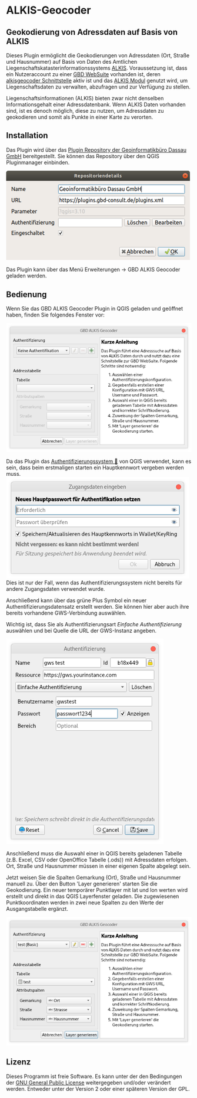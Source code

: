 ALKIS-Geocoder
==============

Geokodierung von Adressdaten auf Basis von ALKIS
------------------------------------------------

Dieses Plugin ermöglicht die Geokodierungen von Adressdaten (Ort, Straße und Hausnummer) auf Basis von Daten des Amtlichen Liegenschaftskatasterinformationssystems [ALKIS](https://de.wikipedia.org/wiki/Amtliches_Liegenschaftskatasterinformationssystem). Voraussetzung ist, dass ein Nutzeraccount zu einer [GBD WebSuite](https://gws.gbd-consult.de) vorhanden ist, deren [alkisgeocoder Schnittstelle](https://gws.gbd-consult.de/doc/current/books/server-admin/en/actions.html) aktiv ist und das [ALKIS Modul](https://gws.gbd-consult.de/doc/current/books/client-user/de/sidebar/cadastral_unit_searching.html) genutzt wird, um Liegenschaftsdaten zu verwalten, abzufragen und zur Verfügung zu stellen. 

Liegenschaftsinformationen (ALKIS) bieten zwar nicht denselben Informationsgehalt einer Adressdatenbank. Wenn ALKIS Daten vorhanden sind, ist es denoch möglich, diese zu nutzen, um Adressdaten zu geokodieren und somit als Punkte in einer Karte zu verorten.

Installation
------------

Das Plugin wird über das [Plugin Repository der Geoinformatikbüro Dassau GmbH](https://plugins.gbd-consult.de) bereitgestellt. Sie können das Repository über den QGIS Pluginmanager einbinden.

<img src="/images/repodetails.png" width="500">

Das Plugin kann über das Menü Erweiterungen -> GBD ALKIS Geocoder geladen werden.


Bedienung
---------
Wenn Sie das GBD ALKIS Geocoder Plugin in QGIS geladen und geöffnet haben, finden Sie folgendes Fenster vor:

<img src="/images/geocoder_blank.png"/>

Da das Plugin das [Authentifizierungssystem 🔐](https://docs.qgis.org/3.10/de/docs/user_manual/auth_system/auth_overview.html) von QGIS verwendet, kann es sein, dass beim erstmaligen starten ein Hauptkennwort vergeben werden muss.
<img src="./images/auth_manager.png"/>
Dies ist nur der Fall, wenn das Authentifizierungssystem nicht bereits für andere Zugangsdaten verwendet wurde.

Anschließend kann über das grüne Plus Symbol ein neuer Authentifizierungsdatensatz erstellt werden.
Sie können hier aber auch ihre bereits vorhandene GWS-Verbindung auswählen.

Wichtig ist, dass Sie als Authentifizierungsart *Einfache Authentifizierung* auswählen und bei Quelle die URL der GWS-Instanz angeben.

<img src="./images/auth_config.png"/>


Anschließend muss die Auswahl einer in QGIS bereits geladenen Tabelle (z.B. Excel, CSV oder OpenOffice Tabelle (.ods)) mit Adressdaten erfolgen. Ort, Straße und Hausnummer müssen in einer eigenen Spalte abgelegt sein.

Jetzt weisen Sie die Spalten Gemarkung (Ort), Straße und Hausnummer manuell zu. Über den Button 'Layer generieren' starten Sie die Geokodierung. Ein neuer temporärer Punktlayer mit lat und lon werten wird erstellt und direkt in das QGIS Layerfenster geladen. Die zugewiesenen Punktkoordinaten werden in zwei neue Spalten zu den Werte der Ausgangstabelle ergänzt.

<img src="/images/geocoder_filled.png"/>

## Lizenz

Dieses Programm ist freie Software. Es kann unter der den Bedingungen der [GNU General Public License](./LICENSE) weitergegeben und/oder verändert werden. Entweder unter der Version 2 oder einer späteren Version der GPL.
